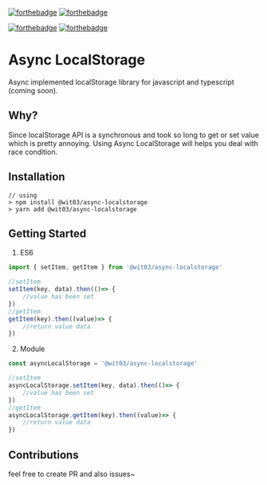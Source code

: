 [![forthebadge](https://forthebadge.com/images/badges/built-with-love.svg)](https://forthebadge.com)
[![forthebadge](https://forthebadge.com/images/badges/powered-by-black-magic.svg)](https://forthebadge.com)

[![forthebadge](https://forthebadge.com/images/badges/made-with-crayons.svg)](https://forthebadge.com)
[![forthebadge](https://forthebadge.com/images/badges/0-percent-optimized.svg)](https://forthebadge.com)

# Async LocalStorage

Async implemented localStorage library for javascript and typescript (coming soon).

## Why?
Since localStorage API is a synchronous and took so long to get or set value which is pretty annoying. Using Async LocalStorage will helps you deal with race condition.

## Installation
```ssh
// using
> npm install @wit03/async-localstorage
> yarn add @wit03/async-localstorage
```

## Getting Started
1. ES6
```js
import { setItem, getItem } from '@wit03/async-localstorage'

//setItem
setItem(key, data).then(()=> {
    //value has been set
})
//getItem
getItem(key).then((value)=> {
    //return value data
})
```
2. Module
```js
const asyncLocalStorage = '@wit03/async-localstorage'

//setItem
asyncLocalStorage.setItem(key, data).then(()=> {
    //value has been set
})
//getItem
asyncLocalStorage.getItem(key).then((value)=> {
    //return value data
})
```
## Contributions
feel free to create PR and also issues~
